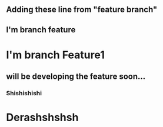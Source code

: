 ## Adding these line from "feature branch"

## I'm branch feature

# I'm branch Feature1

## will be developing the feature soon...

### Shishishishi

# Derashshshsh
